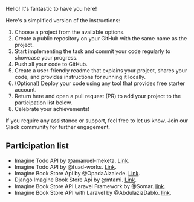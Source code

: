 Hello! It's fantastic to have you here!

Here's a simplified version of the instructions:

1. Choose a project from the available options.
2. Create a public repository on your GitHub with the same name as the project.
3. Start implementing the task and commit your code regularly to showcase your progress.
4. Push all your code to GitHub.
5. Create a user-friendly readme that explains your project, shares your code, and provides instructions for running it locally.
6. (Optional) Deploy your code using any tool that provides free starter account.
7. Return here and open a pull request (PR) to add your project to the participation list below.
8. Celebrate your achievements!

If you require any assistance or support, feel free to let us know. Join our Slack community for further engagement.

## Participation list

- Imagine Todo API by @amanuel-meketa. [Link](https://github.com/amanuel-meketa/imagine_todo_api).
- Imagine Todo API by @fuad-works. [Link](https://github.com/fuad-works/imagine_todo_api).
- Imagine Book Store Api by @OpadaAlzaiede. [Link](https://github.com/OpadaAlzaiede/imagine_book_store_api).
- Django Imagine Book Store Api by @mtami. [Link](https://github.com/mtami/imagine_book_store_api).
- Imagine Book Store API Laravel Framework by @Somar. [link](https://github.com/somarkn99/imagine_book_store_api).
- Imagine Book Store API with Laravel by @AbdulazizDablo. [link](https://github.com/abdulazizdablo/imagine_book_store_api).
